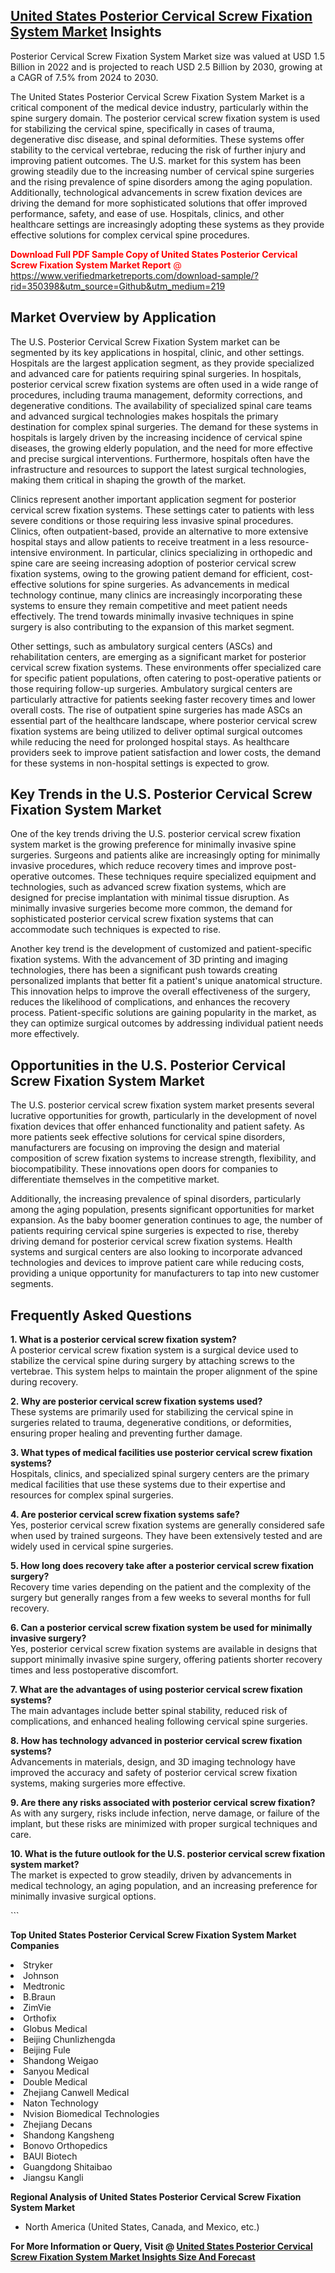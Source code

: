 <h2><a href="https://www.verifiedmarketreports.com/download-sample/?rid=350398&amp;utm_source=Github&amp;utm_medium=219" target="_blank">United States Posterior Cervical Screw Fixation System Market</a> Insights</h2><p>Posterior Cervical Screw Fixation System Market size was valued at USD 1.5 Billion in 2022 and is projected to reach USD 2.5 Billion by 2030, growing at a CAGR of 7.5% from 2024 to 2030.</p><p> <p>The United States Posterior Cervical Screw Fixation System Market is a critical component of the medical device industry, particularly within the spine surgery domain. The posterior cervical screw fixation system is used for stabilizing the cervical spine, specifically in cases of trauma, degenerative disc disease, and spinal deformities. These systems offer stability to the cervical vertebrae, reducing the risk of further injury and improving patient outcomes. The U.S. market for this system has been growing steadily due to the increasing number of cervical spine surgeries and the rising prevalence of spine disorders among the aging population. Additionally, technological advancements in screw fixation devices are driving the demand for more sophisticated solutions that offer improved performance, safety, and ease of use. Hospitals, clinics, and other healthcare settings are increasingly adopting these systems as they provide effective solutions for complex cervical spine procedures. <p><span class=""><span style="color: #ff0000;"><strong>Download Full PDF Sample Copy of United States Posterior Cervical Screw Fixation System Market Report</strong> @ </span><a href="https://www.verifiedmarketreports.com/download-sample/?rid=350398&amp;utm_source=Github&amp;utm_medium=219" target="_blank">https://www.verifiedmarketreports.com/download-sample/?rid=350398&amp;utm_source=Github&amp;utm_medium=219</a></span></p></p> <h2>Market Overview by Application</h2> <p>The U.S. Posterior Cervical Screw Fixation System market can be segmented by its key applications in hospital, clinic, and other settings. Hospitals are the largest application segment, as they provide specialized and advanced care for patients requiring spinal surgeries. In hospitals, posterior cervical screw fixation systems are often used in a wide range of procedures, including trauma management, deformity corrections, and degenerative conditions. The availability of specialized spinal care teams and advanced surgical technologies makes hospitals the primary destination for complex spinal surgeries. The demand for these systems in hospitals is largely driven by the increasing incidence of cervical spine diseases, the growing elderly population, and the need for more effective and precise surgical interventions. Furthermore, hospitals often have the infrastructure and resources to support the latest surgical technologies, making them critical in shaping the growth of the market. <p>Clinics represent another important application segment for posterior cervical screw fixation systems. These settings cater to patients with less severe conditions or those requiring less invasive spinal procedures. Clinics, often outpatient-based, provide an alternative to more extensive hospital stays and allow patients to receive treatment in a less resource-intensive environment. In particular, clinics specializing in orthopedic and spine care are seeing increasing adoption of posterior cervical screw fixation systems, owing to the growing patient demand for efficient, cost-effective solutions for spine surgeries. As advancements in medical technology continue, many clinics are increasingly incorporating these systems to ensure they remain competitive and meet patient needs effectively. The trend towards minimally invasive techniques in spine surgery is also contributing to the expansion of this market segment. <p>Other settings, such as ambulatory surgical centers (ASCs) and rehabilitation centers, are emerging as a significant market for posterior cervical screw fixation systems. These environments offer specialized care for specific patient populations, often catering to post-operative patients or those requiring follow-up surgeries. Ambulatory surgical centers are particularly attractive for patients seeking faster recovery times and lower overall costs. The rise of outpatient spine surgeries has made ASCs an essential part of the healthcare landscape, where posterior cervical screw fixation systems are being utilized to deliver optimal surgical outcomes while reducing the need for prolonged hospital stays. As healthcare providers seek to improve patient satisfaction and lower costs, the demand for these systems in non-hospital settings is expected to grow. <h2>Key Trends in the U.S. Posterior Cervical Screw Fixation System Market</h2> <p>One of the key trends driving the U.S. posterior cervical screw fixation system market is the growing preference for minimally invasive spine surgeries. Surgeons and patients alike are increasingly opting for minimally invasive procedures, which reduce recovery times and improve post-operative outcomes. These techniques require specialized equipment and technologies, such as advanced screw fixation systems, which are designed for precise implantation with minimal tissue disruption. As minimally invasive surgeries become more common, the demand for sophisticated posterior cervical screw fixation systems that can accommodate such techniques is expected to rise. <p>Another key trend is the development of customized and patient-specific fixation systems. With the advancement of 3D printing and imaging technologies, there has been a significant push towards creating personalized implants that better fit a patient's unique anatomical structure. This innovation helps to improve the overall effectiveness of the surgery, reduces the likelihood of complications, and enhances the recovery process. Patient-specific solutions are gaining popularity in the market, as they can optimize surgical outcomes by addressing individual patient needs more effectively. <h2>Opportunities in the U.S. Posterior Cervical Screw Fixation System Market</h2> <p>The U.S. posterior cervical screw fixation system market presents several lucrative opportunities for growth, particularly in the development of novel fixation devices that offer enhanced functionality and patient safety. As more patients seek effective solutions for cervical spine disorders, manufacturers are focusing on improving the design and material composition of screw fixation systems to increase strength, flexibility, and biocompatibility. These innovations open doors for companies to differentiate themselves in the competitive market. <p>Additionally, the increasing prevalence of spinal disorders, particularly among the aging population, presents significant opportunities for market expansion. As the baby boomer generation continues to age, the number of patients requiring cervical spine surgeries is expected to rise, thereby driving demand for posterior cervical screw fixation systems. Health systems and surgical centers are also looking to incorporate advanced technologies and devices to improve patient care while reducing costs, providing a unique opportunity for manufacturers to tap into new customer segments. <h2>Frequently Asked Questions</h2> <p><strong>1. What is a posterior cervical screw fixation system?</strong><br> A posterior cervical screw fixation system is a surgical device used to stabilize the cervical spine during surgery by attaching screws to the vertebrae. This system helps to maintain the proper alignment of the spine during recovery.</p> <p><strong>2. Why are posterior cervical screw fixation systems used?</strong><br> These systems are primarily used for stabilizing the cervical spine in surgeries related to trauma, degenerative conditions, or deformities, ensuring proper healing and preventing further damage.</p> <p><strong>3. What types of medical facilities use posterior cervical screw fixation systems?</strong><br> Hospitals, clinics, and specialized spinal surgery centers are the primary medical facilities that use these systems due to their expertise and resources for complex spinal surgeries.</p> <p><strong>4. Are posterior cervical screw fixation systems safe?</strong><br> Yes, posterior cervical screw fixation systems are generally considered safe when used by trained surgeons. They have been extensively tested and are widely used in cervical spine surgeries.</p> <p><strong>5. How long does recovery take after a posterior cervical screw fixation surgery?</strong><br> Recovery time varies depending on the patient and the complexity of the surgery but generally ranges from a few weeks to several months for full recovery.</p> <p><strong>6. Can a posterior cervical screw fixation system be used for minimally invasive surgery?</strong><br> Yes, posterior cervical screw fixation systems are available in designs that support minimally invasive spine surgery, offering patients shorter recovery times and less postoperative discomfort.</p> <p><strong>7. What are the advantages of using posterior cervical screw fixation systems?</strong><br> The main advantages include better spinal stability, reduced risk of complications, and enhanced healing following cervical spine surgeries.</p> <p><strong>8. How has technology advanced in posterior cervical screw fixation systems?</strong><br> Advancements in materials, design, and 3D imaging technology have improved the accuracy and safety of posterior cervical screw fixation systems, making surgeries more effective.</p> <p><strong>9. Are there any risks associated with posterior cervical screw fixation?</strong><br> As with any surgery, risks include infection, nerve damage, or failure of the implant, but these risks are minimized with proper surgical techniques and care.</p> <p><strong>10. What is the future outlook for the U.S. posterior cervical screw fixation system market?</strong><br> The market is expected to grow steadily, driven by advancements in medical technology, an aging population, and an increasing preference for minimally invasive surgical options.</p> ```</p><p><strong>Top United States Posterior Cervical Screw Fixation System Market Companies</strong></p><div data-test-id=""><p><li>Stryker</li><li> Johnson</li><li> Medtronic</li><li> B.Braun</li><li> ZimVie</li><li> Orthofix</li><li> Globus Medical</li><li> Beijing Chunlizhengda</li><li> Beijing Fule</li><li> Shandong Weigao</li><li> Sanyou Medical</li><li> Double Medical</li><li> Zhejiang Canwell Medical</li><li> Naton Technology</li><li> Nvision Biomedical Technologies</li><li> Zhejiang Decans</li><li> Shandong Kangsheng</li><li> Bonovo Orthopedics</li><li> BAUI Biotech</li><li> Guangdong Shitaibao</li><li> Jiangsu Kangli</li></p><div><strong>Regional Analysis of&nbsp;United States Posterior Cervical Screw Fixation System Market</strong></div><ul><li dir="ltr"><p dir="ltr">North America&nbsp;(United States, Canada, and Mexico, etc.)</p></li></ul><p><strong>For More Information or Query, Visit @&nbsp;</strong><strong><a href="https://www.verifiedmarketreports.com/product/posterior-cervical-screw-fixation-system-market/?utm_source=Github&amp;utm_medium=219" target="_blank">United States Posterior Cervical Screw Fixation System Market Insights Size And Forecast</a></strong></p></div>
